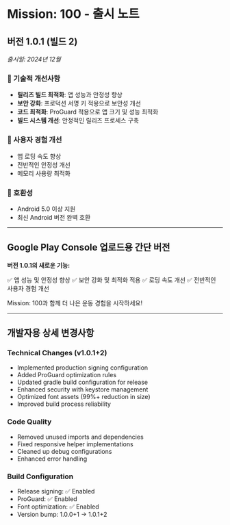 # Mission: 100 - 출시 노트

## 버전 1.0.1 (빌드 2)
*출시일: 2024년 12월*

### 🔧 기술적 개선사항
- **릴리즈 빌드 최적화**: 앱 성능과 안정성 향상
- **보안 강화**: 프로덕션 서명 키 적용으로 보안성 개선
- **코드 최적화**: ProGuard 적용으로 앱 크기 및 성능 최적화
- **빌드 시스템 개선**: 안정적인 릴리즈 프로세스 구축

### 🚀 사용자 경험 개선
- 앱 로딩 속도 향상
- 전반적인 안정성 개선
- 메모리 사용량 최적화

### 📱 호환성
- Android 5.0 이상 지원
- 최신 Android 버전 완벽 호환

---

## Google Play Console 업로드용 간단 버전

**버전 1.0.1의 새로운 기능:**

✅ 앱 성능 및 안정성 향상
✅ 보안 강화 및 최적화 적용
✅ 로딩 속도 개선
✅ 전반적인 사용자 경험 개선

Mission: 100과 함께 더 나은 운동 경험을 시작하세요!

---

## 개발자용 상세 변경사항

### Technical Changes (v1.0.1+2)
- Implemented production signing configuration
- Added ProGuard optimization rules
- Updated gradle build configuration for release
- Enhanced security with keystore management
- Optimized font assets (99%+ reduction in size)
- Improved build process reliability

### Code Quality
- Removed unused imports and dependencies
- Fixed responsive helper implementations
- Cleaned up debug configurations
- Enhanced error handling

### Build Configuration
- Release signing: ✅ Enabled
- ProGuard: ✅ Enabled  
- Font optimization: ✅ Enabled
- Version bump: 1.0.0+1 → 1.0.1+2 